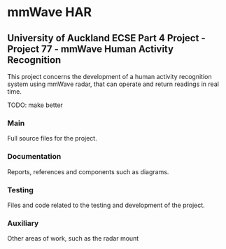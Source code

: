 # mmWave HAR
## University of Auckland ECSE Part 4 Project - Project 77 - mmWave Human Activity Recognition

This project concerns the development of a human activity recognition system using mmWave radar, that can operate and return readings in real time.

TODO: make better   

### Main
Full source files for the project.

### Documentation
Reports, references and components such as diagrams.

### Testing
Files and code related to the testing and development of the project.

### Auxiliary
Other areas of work, such as the radar mount